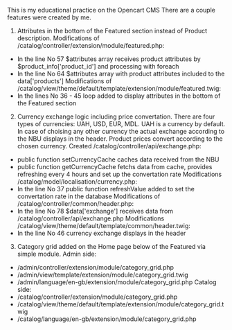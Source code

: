 This is my educational practice on the Opencart CMS There are a couple features were created by me.

1. Attributes in the bottom of the Featured section instead of Product description. 
Modifications of /catalog/controller/extension/module/featured.php:
- In the line No 57 $attributes array receives product attributes by $product_info['product_id'] and processing with foreach
- In the line No 64 $attributes array with product attributes included to the data['products'] 
Modifications of /catalog/view/theme/default/template/extension/module/featured.twig:
- In the lines No 36 - 45 loop added to display attributes in the bottom of the Featured section

2. Currency exchange logic including price convertation. 
There are four types of currencies: UAH, USD, EUR, MDL. UAH is a currency by default. 
In case of choising any other currency the actual exchange according to the NBU displays in the header. 
Product prices convert according to the chosen currency. 
Created /catalog/controller/api/exchange.php:
- public function setCurrencyCache caches data received from the NBU
- public function getCurrencyCache fetchs data from cache, provides refreshing every 4 hours and set up the convertation rate 
Modifications /catalog/model/localisation/currency.php:
- In the line No 37 public function refreshValue added to set the convertation rate in the database 
Modifications of /catalog/controller/common/header.php:
- In the line No 78 $data['exchange'] receives data from /catalog/controller/api/exchange.php 
Modifications /catalog/view/theme/default/template/common/header.twig:
- In the line No 46 currency exchange displays in the header

3. Category grid added on the Home page below of the Featured via simple module. 
Admin side:
- /admin/controller/extension/module/category_grid.php
- /admin/view/template/extension/module/category_grid.twig
- /admin/language/en-gb/extension/module/category_grid.php
Catalog side:
- /catalog/controller/extension/module/category_grid.php
- /catalog/view/theme/default/template/extension/module/category_grid.twig
- /catalog/language/en-gb/extension/module/category_grid.php
